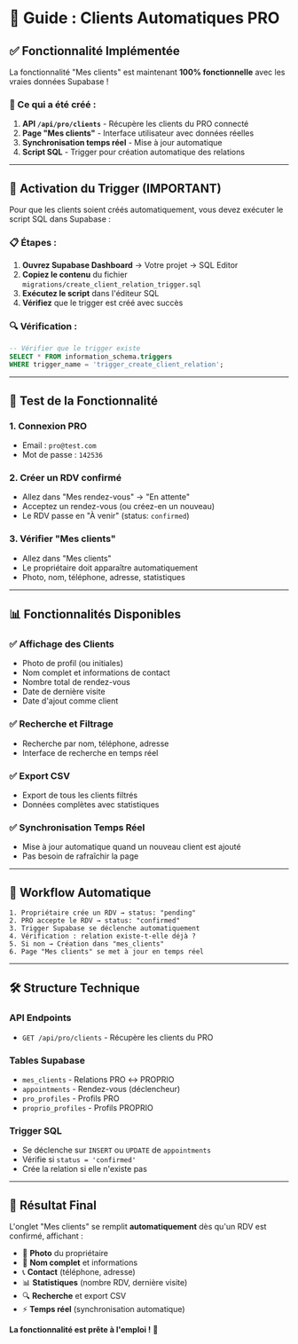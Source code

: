 # 🎯 Guide : Clients Automatiques PRO

## ✅ Fonctionnalité Implémentée

La fonctionnalité "Mes clients" est maintenant **100% fonctionnelle** avec les vraies données Supabase !

### 🔧 Ce qui a été créé :

1. **API `/api/pro/clients`** - Récupère les clients du PRO connecté
2. **Page "Mes clients"** - Interface utilisateur avec données réelles
3. **Synchronisation temps réel** - Mise à jour automatique
4. **Script SQL** - Trigger pour création automatique des relations

---

## 🚀 Activation du Trigger (IMPORTANT)

Pour que les clients soient créés automatiquement, vous devez exécuter le script SQL dans Supabase :

### 📋 Étapes :

1. **Ouvrez Supabase Dashboard** → Votre projet → SQL Editor
2. **Copiez le contenu** du fichier `migrations/create_client_relation_trigger.sql`
3. **Exécutez le script** dans l'éditeur SQL
4. **Vérifiez** que le trigger est créé avec succès

### 🔍 Vérification :
```sql
-- Vérifier que le trigger existe
SELECT * FROM information_schema.triggers 
WHERE trigger_name = 'trigger_create_client_relation';
```

---

## 🧪 Test de la Fonctionnalité

### 1. **Connexion PRO**
- Email : `pro@test.com`
- Mot de passe : `142536`

### 2. **Créer un RDV confirmé**
- Allez dans "Mes rendez-vous" → "En attente"
- Acceptez un rendez-vous (ou créez-en un nouveau)
- Le RDV passe en "À venir" (status: `confirmed`)

### 3. **Vérifier "Mes clients"**
- Allez dans "Mes clients"
- Le propriétaire doit apparaître automatiquement
- Photo, nom, téléphone, adresse, statistiques

---

## 📊 Fonctionnalités Disponibles

### ✅ **Affichage des Clients**
- Photo de profil (ou initiales)
- Nom complet et informations de contact
- Nombre total de rendez-vous
- Date de dernière visite
- Date d'ajout comme client

### ✅ **Recherche et Filtrage**
- Recherche par nom, téléphone, adresse
- Interface de recherche en temps réel

### ✅ **Export CSV**
- Export de tous les clients filtrés
- Données complètes avec statistiques

### ✅ **Synchronisation Temps Réel**
- Mise à jour automatique quand un nouveau client est ajouté
- Pas besoin de rafraîchir la page

---

## 🔄 Workflow Automatique

```
1. Propriétaire crée un RDV → status: "pending"
2. PRO accepte le RDV → status: "confirmed"
3. Trigger Supabase se déclenche automatiquement
4. Vérification : relation existe-t-elle déjà ?
5. Si non → Création dans "mes_clients"
6. Page "Mes clients" se met à jour en temps réel
```

---

## 🛠️ Structure Technique

### **API Endpoints**
- `GET /api/pro/clients` - Récupère les clients du PRO

### **Tables Supabase**
- `mes_clients` - Relations PRO ↔ PROPRIO
- `appointments` - Rendez-vous (déclencheur)
- `pro_profiles` - Profils PRO
- `proprio_profiles` - Profils PROPRIO

### **Trigger SQL**
- Se déclenche sur `INSERT` ou `UPDATE` de `appointments`
- Vérifie si `status = 'confirmed'`
- Crée la relation si elle n'existe pas

---

## 🎯 Résultat Final

L'onglet "Mes clients" se remplit **automatiquement** dès qu'un RDV est confirmé, affichant :

- 📸 **Photo** du propriétaire
- 👤 **Nom complet** et informations
- 📞 **Contact** (téléphone, adresse)
- 📊 **Statistiques** (nombre RDV, dernière visite)
- 🔍 **Recherche** et export CSV
- ⚡ **Temps réel** (synchronisation automatique)

**La fonctionnalité est prête à l'emploi !** 🚀




